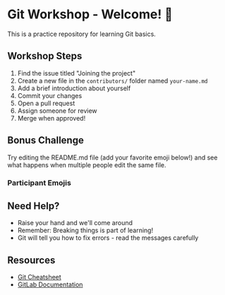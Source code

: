 # Git Workshop - Welcome! 🎉

This is a practice repository for learning Git basics.

## Workshop Steps

1. Find the issue titled "Joining the project"
2. Create a new file in the `contributors/` folder named `your-name.md`
3. Add a brief introduction about yourself
4. Commit your changes
5. Open a pull request
6. Assign someone for review
7. Merge when approved!

## Bonus Challenge

Try editing the README.md file (add your favorite emoji below!) and see what happens when multiple people edit the same file.

### Participant Emojis
<!-- Add your favorite emoji here! This is where merge conflicts will happen 😄 -->

## Need Help?

- Raise your hand and we'll come around
- Remember: Breaking things is part of learning!
- Git will tell you how to fix errors - read the messages carefully

## Resources

- [Git Cheatsheet](resources/git-cheatsheet.md)
- [GitLab Documentation](https://docs.gitlab.com)

